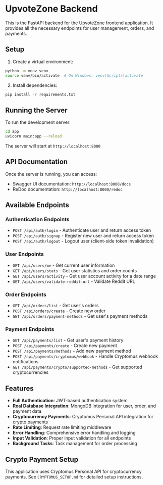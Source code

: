 # UpvoteZone Backend

This is the FastAPI backend for the UpvoteZone frontend application. It provides all the necessary endpoints for user management, orders, and payments.

## Setup

1. Create a virtual environment:
```bash
python -m venv venv
source venv/bin/activate  # On Windows: venv\Scripts\activate
```

2. Install dependencies:
```bash
pip install -r requirements.txt
```

## Running the Server

To run the development server:

```bash
cd app
uvicorn main:app --reload
```

The server will start at `http://localhost:8000`

## API Documentation

Once the server is running, you can access:
- Swagger UI documentation: `http://localhost:8000/docs`
- ReDoc documentation: `http://localhost:8000/redoc`

## Available Endpoints

### Authentication Endpoints
- `POST /api/auth/login` - Authenticate user and return access token
- `POST /api/auth/signup` - Register new user and return access token
- `POST /api/auth/logout` - Logout user (client-side token invalidation)

### User Endpoints
- `GET /api/users/me` - Get current user information
- `GET /api/users/stats` - Get user statistics and order counts
- `GET /api/users/activity` - Get user account activity for a date range
- `GET /api/users/validate-reddit-url` - Validate Reddit URL

### Order Endpoints
- `GET /api/orders/list` - Get user's orders
- `POST /api/orders/create` - Create new order
- `GET /api/orders/payment-methods` - Get user's payment methods

### Payment Endpoints
- `GET /api/payments/list` - Get user's payment history
- `POST /api/payments/create` - Create new payment
- `POST /api/payments/methods` - Add new payment method
- `POST /api/payments/cryptomus/webhook` - Handle Cryptomus webhook notifications
- `GET /api/payments/crypto/supported-methods` - Get supported cryptocurrencies

## Features

- **Full Authentication**: JWT-based authentication system
- **Real Database Integration**: MongoDB integration for user, order, and payment data
- **Cryptocurrency Payments**: Cryptomus Personal API integration for crypto payments
- **Rate Limiting**: Request rate limiting middleware
- **Error Handling**: Comprehensive error handling and logging
- **Input Validation**: Proper input validation for all endpoints
- **Background Tasks**: Task management for order processing

## Crypto Payment Setup

This application uses Cryptomus Personal API for cryptocurrency payments. See `CRYPTOMUS_SETUP.md` for detailed setup instructions. 